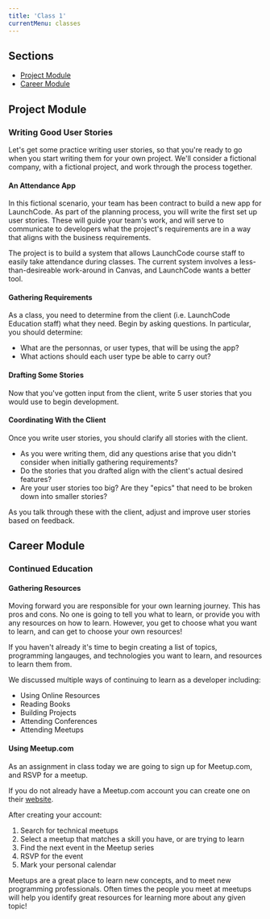 ```yaml
---
title: 'Class 1'
currentMenu: classes
---
```

## Sections

- [Project Module](#project-module)
- [Career Module](#career-module)

## Project Module

### Writing Good User Stories

Let's get some practice writing user stories, so that you're ready to go when you start writing them for your own project. We'll consider a fictional company, with a fictional project, and work through the process together.

#### An Attendance App

In this fictional scenario, your team has been contract to build a new app for LaunchCode. As part of the planning process, you will write the first set up user stories. These will guide your team's work, and will serve to communicate to developers what the project's requirements are in a way that aligns with the business requirements.

The project is to build a system that allows LaunchCode course staff to easily take attendance during classes. The current system involves a less-than-desireable work-around in Canvas, and LaunchCode wants a better tool.

#### Gathering Requirements

As a class, you need to determine from the client (i.e. LaunchCode Education staff) what they need. Begin by asking questions. In particular, you should determine:

- What are the personnas, or user types, that will be using the app?
- What actions should each user type be able to carry out?

#### Drafting Some Stories

Now that you've gotten input from the client, write 5 user stories that you would use to begin development.

#### Coordinating With the Client

Once you write user stories, you should clarify all stories with the client. 

- As you were writing them, did any questions arise that you didn't consider when initially gathering requirements? 
- Do the stories that you drafted align with the client's actual desired features? 
- Are your user stories too big? Are they "epics" that need to be broken down into smaller stories?

As you talk through these with the client, adjust and improve user stories based on feedback.

## Career Module

### Continued Education

#### Gathering Resources
Moving forward you are responsible for your own learning journey. This has pros and cons. No one is going to tell you what to learn, or provide you with any resources on how to learn. However, you get to choose what you want to learn, and can get to choose your own resources!

If you haven't already it's time to begin creating a list of topics, programming langauges, and technologies you want to learn, and resources to learn them from.

We discussed multiple ways of continuing to learn as a developer including:
- Using Online Resources
- Reading Books
- Building Projects
- Attending Conferences
- Attending Meetups

#### Using Meetup.com

As an assignment in class today we are going to sign up for Meetup.com, and RSVP for a meetup.

If you do not already have a Meetup.com account you can create one on their [website](https://secure.meetup.com/register/).

After creating your account:
1. Search for technical meetups
2. Select a meetup that matches a skill you have, or are trying to learn
3. Find the next event in the Meetup series
4. RSVP for the event
5. Mark your personal calendar

Meetups are a great place to learn new concepts, and to meet new programming professionals. Often times the people you meet at meetups will help you identify great resources for learning more about any given topic!